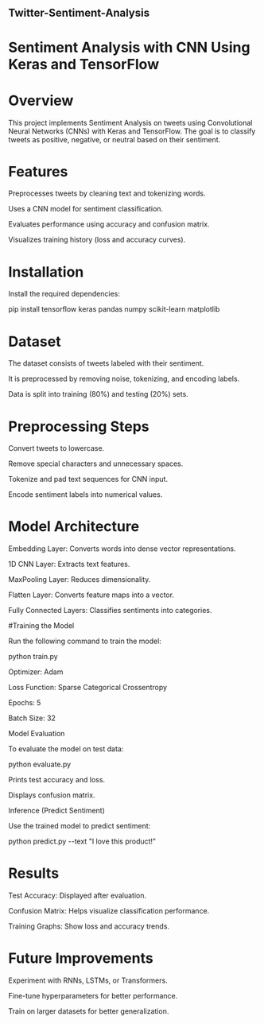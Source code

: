 ## Twitter-Sentiment-Analysis
# Sentiment Analysis with CNN Using Keras and TensorFlow
# Overview

This project implements Sentiment Analysis on tweets using Convolutional Neural Networks (CNNs) with Keras and TensorFlow. The goal is to classify tweets as positive, negative, or neutral based on their sentiment.

# Features

Preprocesses tweets by cleaning text and tokenizing words.

Uses a CNN model for sentiment classification.

Evaluates performance using accuracy and confusion matrix.

Visualizes training history (loss and accuracy curves).

# Installation

Install the required dependencies:

pip install tensorflow keras pandas numpy scikit-learn matplotlib

# Dataset

The dataset consists of tweets labeled with their sentiment.

It is preprocessed by removing noise, tokenizing, and encoding labels.

Data is split into training (80%) and testing (20%) sets.

# Preprocessing Steps

Convert tweets to lowercase.

Remove special characters and unnecessary spaces.

Tokenize and pad text sequences for CNN input.

Encode sentiment labels into numerical values.

# Model Architecture

Embedding Layer: Converts words into dense vector representations.

1D CNN Layer: Extracts text features.

MaxPooling Layer: Reduces dimensionality.

Flatten Layer: Converts feature maps into a vector.

Fully Connected Layers: Classifies sentiments into categories.

#Training the Model

Run the following command to train the model:

python train.py

Optimizer: Adam

Loss Function: Sparse Categorical Crossentropy

Epochs: 5

Batch Size: 32

Model Evaluation

To evaluate the model on test data:

python evaluate.py

Prints test accuracy and loss.

Displays confusion matrix.

Inference (Predict Sentiment)

Use the trained model to predict sentiment:

python predict.py --text "I love this product!"

# Results

Test Accuracy: Displayed after evaluation.

Confusion Matrix: Helps visualize classification performance.

Training Graphs: Show loss and accuracy trends.

# Future Improvements

Experiment with RNNs, LSTMs, or Transformers.

Fine-tune hyperparameters for better performance.

Train on larger datasets for better generalization.
